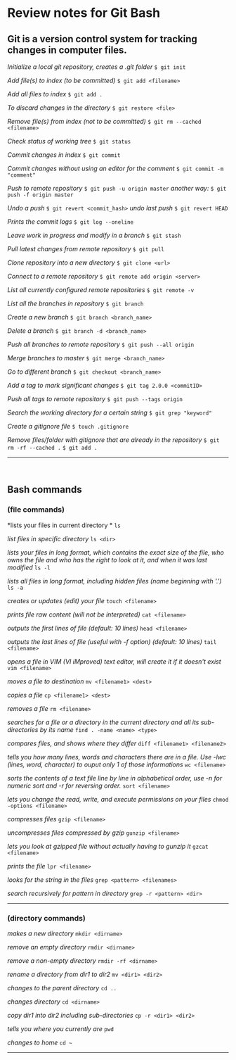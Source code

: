 # Review notes for Git Bash

## Git is a version control system for tracking changes in computer files.

*Initialize a local git repository, creates a .git folder*
`$ git init`

*Add file(s) to index  (to be committed)*
`$ git add <filename>`

*Add all files to index*
`$ git add .`

*To discard changes in the directory*
`$ git restore <file>`

*Remove file(s) from index (not to be committed)*
`$ git rm --cached <filename>`

*Check status of working tree*
`$ git status`

*Commit changes in index*
`$ git commit`

*Commit changes without using an editor for the comment*
`$ git commit -m "comment"`

*Push to remote repository*
`$ git push -u origin master`
*another way:*
`$ git push -f origin master`

*Undo a push*
`$ git revert <commit_hash>`
*undo last push*
`$ git revert HEAD`

*Prints the commit logs*
`$ git log --oneline`

*Leave work in progress and modify in a branch*
`$ git stash`

*Pull latest changes from remote repository*
`$ git pull`

*Clone repository into a new directory*
`$ git clone <url>`

*Connect to a remote repository*
`$ git remote add origin <server>`

*List all currently configured remote repositories*
`$ git remote -v`

*List all the branches in repository*
`$ git branch`

*Create a new branch*
`$ git branch <branch_name>`

*Delete a branch*
`$ git branch -d <branch_name>`

*Push all branches to remote repository*
`$ git push --all origin`

*Merge branches to master*
`$ git merge <branch_name>`

*Go to different branch*
`$ git checkout <branch_name>`

*Add a tag to mark significant changes*
`$ git tag 2.0.0 <commitID>`

*Push all tags to remote repository*
`$ git push --tags origin`

*Search the working directory for a certain string*
`$ git grep "keyword"`

*Create a gitignore file*
`$ touch .gitignore`

*Remove files/folder with gitignore that are already in the repository*
`$ git rm -rf --cached .`
`$ git add .`

------------

<br>

## Bash commands
### (file commands)

*lists your files in current directory *
`ls`

*list files in specific directory*
`ls <dir>`

*lists your files in long format, which contains the exact size of the file, who owns the file and who has the right to look at it, and when it was last modified*
`ls -l`

*lists all files in long format, including hidden files (name beginning with '.')*
`ls -a`

*creates or updates (edit) your file*
`touch <filename>`

*prints file raw content (will not be interpreted)*
`cat <filename>` 

*outputs the first lines of file (default: 10 lines)*
`head <filename>`

*outputs the last lines of file (useful with -f option) (default: 10 lines)*
`tail <filename>`

*opens a file in VIM (VI iMproved) text editor, will create it if it doesn't exist*
`vim <filename>`

*moves a file to destination*
`mv <filename1> <dest>`

*copies a file*
`cp <filename1> <dest>`

*removes a file*
`rm <filename>`

*searches for a file or a directory in the current directory and all its sub-directories by its name*
`find . -name <name> <type>`

*compares files, and shows where they differ*
`diff <filename1> <filename2>`

*tells you how many lines, words and characters there are in a file. Use -lwc (lines, word, character) to ouput only 1 of those informations*
`wc <filename>`

*sorts the contents of a text file line by line in alphabetical order, use -n for numeric sort and -r for reversing order.*
`sort <filename>`

*lets you change the read, write, and execute permissions on your files*
`chmod -options <filename>`

*compresses files*
`gzip <filename>`

*uncompresses files compressed by gzip*
`gunzip <filename>`

*lets you look at gzipped file without actually having to gunzip it*
`gzcat <filename>`

*prints the file*
`lpr <filename>`

*looks for the string in the files*
`grep <pattern> <filenames>`

*search recursively for pattern in directory*
`grep -r <pattern> <dir>`

------------

### (directory commands)

*makes a new directory*
`mkdir <dirname>`

*remove an empty directory*
`rmdir <dirname>`

*remove a non-empty directory*
`rmdir -rf <dirname>`

*rename a directory from dir1 to dir2*
`mv <dir1> <dir2>`

*changes to the parent directory*
`cd ..`

*changes directory*
`cd <dirname>`

*copy dir1 into dir2 including sub-directories*
`cp -r <dir1> <dir2>`

*tells you where you currently are*
`pwd`

*changes to home*
`cd ~`

------------
